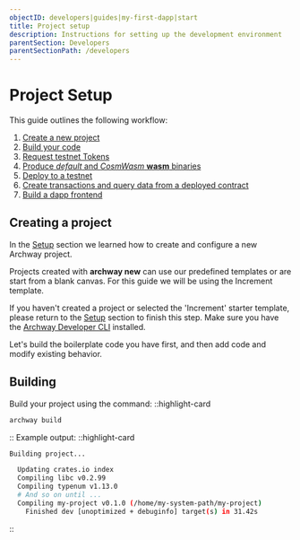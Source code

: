 ```yaml
---
objectID: developers|guides|my-first-dapp|start
title: Project setup
description: Instructions for setting up the development environment
parentSection: Developers
parentSectionPath: /developers
---
```


# Project Setup

This guide outlines the following workflow:

1. [Create a new project](#creating-a-project)
2. [Build your code](#building)
3. [Request testnet Tokens](../2.faucet.md)
4. [Produce _default_ and _CosmWasm_ **wasm** binaries](./3.wasm.md)
5. [Deploy to a testnet](./4.deploy.md)
6. [Create transactions and query data from a deployed contract](./5.interact.md)
7. [Build a dapp frontend](./6.dapp.md)

## Creating a project

In the [Setup](../../1.getting-started/2.setup.md) section we learned how to create and configure a new Archway project.

Projects created with **archway new** can use our predefined templates or are start from a blank canvas. For this guide we will be using the Increment template. 

If you haven't created a project or selected the 'Increment' starter template, please return to the [Setup](../../1.getting-started/2.setup.md) section to finish this step. Make sure you have the [Archway Developer CLI](/developers/developer-tools/developer-cli) installed.

Let's build the boilerplate code you have first, and then add code and modify existing behavior. 

## Building

Build your project using the command:
::highlight-card

```bash
archway build
```

::
Example output:
::highlight-card

```bash
Building project...

  Updating crates.io index
  Compiling libc v0.2.99
  Compiling typenum v1.13.0
  # And so on until ...
  Compiling my-project v0.1.0 (/home/my-system-path/my-project)
    Finished dev [unoptimized + debuginfo] target(s) in 31.42s
```

::
